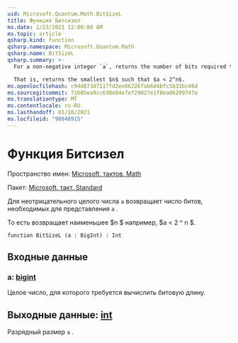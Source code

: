 ```yaml
---
uid: Microsoft.Quantum.Math.BitSizeL
title: Функция Битсизел
ms.date: 1/23/2021 12:00:00 AM
ms.topic: article
qsharp.kind: function
qsharp.namespace: Microsoft.Quantum.Math
qsharp.name: BitSizeL
qsharp.summary: >-
  For a non-negative integer `a`, returns the number of bits required to represent `a`.

  That is, returns the smallest $n$ such that $a < 2^n$.
ms.openlocfilehash: c94d873d7117fd2ee66226fab6d4bfc5b33bc46d
ms.sourcegitcommit: 71605ea9cc630e84e7ef29027e1f0ea06299747e
ms.translationtype: MT
ms.contentlocale: ru-RU
ms.lasthandoff: 01/26/2021
ms.locfileid: "98848915"
---
```

# <a name="bitsizel-function"></a>Функция Битсизел

Пространство имен: [Microsoft. тактов. Math](xref:Microsoft.Quantum.Math)

Пакет: [Microsoft. такт. Standard](https://nuget.org/packages/Microsoft.Quantum.Standard)


Для неотрицательного целого числа `a` возвращает число битов, необходимых для представления `a` .

То есть возвращает наименьшее $n $ например, $a < 2 ^ n $.

```qsharp
function BitSizeL (a : BigInt) : Int
```


## <a name="input"></a>Входные данные

### <a name="a--bigint"></a>a: [bigint](xref:microsoft.quantum.lang-ref.bigint)

Целое число, для которого требуется вычислить битовую длину.



## <a name="output--int"></a>Выходные данные: [int](xref:microsoft.quantum.lang-ref.int)

Разрядный размер `a` .